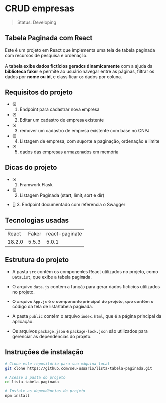 # CRUD empresas

> Status: Developing 

## Tabela Paginada com React

Este é um projeto em React que implementa uma tela de tabela paginada com recursos de pesquisa e ordenação. 
<br><br>
A <strong>tabela exibe dados fictícios gerados dinamicamente</strong> com a ajuda da <strong>biblioteca faker</strong> e permite ao usuário navegar entre as páginas, filtrar os dados por <strong>nome ou id</strong>, e classificar os dados por coluna.

## Requisitos do projeto

- [x] 1. Endpoint para cadastrar nova empresa
- [x] 2. Editar um cadastro de empresa existente
- [x] 3. remover um cadastro de empresa existente com base no CNPJ
- [x] 4. Listagem de empresa, com suporte a paginação, ordenação e limite
- [x] 5. dados das empresas armazenados em memória

## Dicas do projeto
- [x] 1. Framwork Flask
- [x] 2. Listagem Paginada (start, limit, sort e dir)
- [] 3. Endpoint documentado com referencia o Swagger

## Tecnologias usadas

<table>
    <tr>
    <td>React</td>
    <td>Faker</td>
    <td>react-paginate</td>
    </tr>
    <tr>
    <td>18.2.0</td>
    <td>5.5.3</td>
    <td>5.0.1</td>
    </tr>
</table>

## Estrutura do projeto

- A pasta `src` contém os componentes React utilizados no projeto, como `DataList`, que exibe a tabela paginada.

- O arquivo `data.js` contém a função para gerar dados fictícios utilizados no projeto.

- O arquivo `App.js` é o componente principal do projeto, que contém o código da tela de lista/tabela paginada.

- A pasta `public` contém o arquivo `index.html`, que é a página principal da aplicação.

- Os arquivos `package.json` e `package-lock.json` são utilizados para gerenciar as dependências do projeto.

## Instruções de instalação

```bash
# Clone este repositório para sua máquina local
git clone https://github.com/seu-usuario/lista-tabela-paginada.git

# Acesse a pasta do projeto
cd lista-tabela-paginada

# Instale as dependências do projeto
npm install
